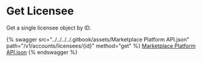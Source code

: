 # Get Licensee

Get a single licensee object by ID.

{% swagger src="../../../../.gitbook/assets/Marketplace Platform API.json" path="/v1/accounts/licensees/{id}" method="get" %}
[Marketplace Platform API.json](<../../../../.gitbook/assets/Marketplace Platform API.json>)
{% endswagger %}
